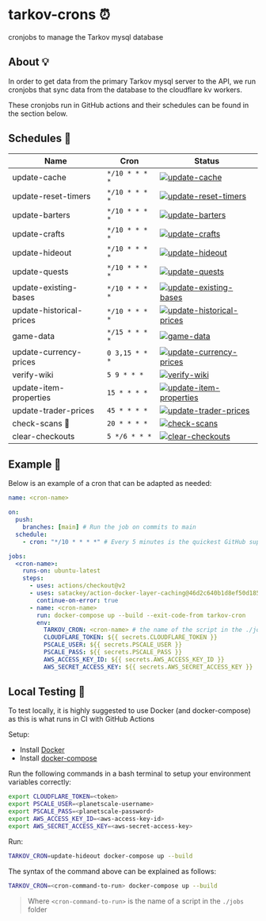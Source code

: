 # tarkov-crons ⏰

cronjobs to manage the Tarkov mysql database

## About 💡

In order to get data from the primary Tarkov mysql server to the API, we run cronjobs that sync data from the database to the cloudflare kv workers.

These cronjobs run in GitHub actions and their schedules can be found in the section below.

## Schedules 📆

|  Name  |  Cron  |  Status  |
|---|---|---|
| update-cache  | `*/10 * * * *`  | [![update-cache](https://github.com/the-hideout/tarkov-crons/actions/workflows/update-cache.yml/badge.svg)](https://github.com/the-hideout/tarkov-crons/actions/workflows/update-cache.yml) |
| update-reset-timers  | `*/10 * * * *`  | [![update-reset-timers](https://github.com/the-hideout/tarkov-crons/actions/workflows/update-reset-timers.yml/badge.svg)](https://github.com/the-hideout/tarkov-crons/actions/workflows/update-reset-timers.yml) |
| update-barters |`*/10 * * * *` | [![update-barters](https://github.com/the-hideout/tarkov-crons/actions/workflows/update-barters.yml/badge.svg)](https://github.com/the-hideout/tarkov-crons/actions/workflows/update-barters.yml) |
| update-crafts | `*/10 * * * *` | [![update-crafts](https://github.com/the-hideout/tarkov-crons/actions/workflows/update-crafts.yml/badge.svg)](https://github.com/the-hideout/tarkov-crons/actions/workflows/update-crafts.yml) |
| update-hideout | `*/10 * * * *` | [![update-hideout](https://github.com/the-hideout/tarkov-crons/actions/workflows/update-hideout.yml/badge.svg)](https://github.com/the-hideout/tarkov-crons/actions/workflows/update-hideout.yml) |
| update-quests | `*/10 * * * *` | [![update-quests](https://github.com/the-hideout/tarkov-crons/actions/workflows/update-quests.yml/badge.svg)](https://github.com/the-hideout/tarkov-crons/actions/workflows/update-quests.yml) |
| update-existing-bases | `*/10 * * * *` | [![update-existing-bases](https://github.com/the-hideout/tarkov-crons/actions/workflows/update-existing-bases.yml/badge.svg)](https://github.com/the-hideout/tarkov-crons/actions/workflows/update-existing-bases.yml) |
| update-historical-prices | `*/10 * * * *` | [![update-historical-prices](https://github.com/the-hideout/tarkov-crons/actions/workflows/update-historical-prices.yml/badge.svg)](https://github.com/the-hideout/tarkov-crons/actions/workflows/update-historical-prices.yml) |
| game-data | `*/15 * * * *` | [![game-data](https://github.com/the-hideout/tarkov-crons/actions/workflows/game-data.yml/badge.svg)](https://github.com/the-hideout/tarkov-crons/actions/workflows/game-data.yml) |
| update-currency-prices | `0 3,15 * * *` | [![update-currency-prices](https://github.com/the-hideout/tarkov-crons/actions/workflows/update-currency-prices.yml/badge.svg)](https://github.com/the-hideout/tarkov-crons/actions/workflows/update-currency-prices.yml) |
| verify-wiki | `5 9 * * *` | [![verify-wiki](https://github.com/the-hideout/tarkov-crons/actions/workflows/verify-wiki.yml/badge.svg)](https://github.com/the-hideout/tarkov-crons/actions/workflows/verify-wiki.yml) |
| update-item-properties | `15 * * * *` | [![update-item-properties](https://github.com/the-hideout/tarkov-crons/actions/workflows/update-item-properties.yml/badge.svg)](https://github.com/the-hideout/tarkov-crons/actions/workflows/update-item-properties.yml) |
| update-trader-prices | `45 * * * *` | [![update-trader-prices](https://github.com/the-hideout/tarkov-crons/actions/workflows/update-trader-prices.yml/badge.svg)](https://github.com/the-hideout/tarkov-crons/actions/workflows/update-trader-prices.yml) |
| check-scans 🚧 | `20 * * * *`  | [![check-scans](https://github.com/the-hideout/tarkov-crons/actions/workflows/check-scans.yml/badge.svg)](https://github.com/the-hideout/tarkov-crons/actions/workflows/check-scans.yml) |
| clear-checkouts | `5 */6 * * *` | [![clear-checkouts](https://github.com/the-hideout/tarkov-crons/actions/workflows/clear-checkouts.yml/badge.svg)](https://github.com/the-hideout/tarkov-crons/actions/workflows/clear-checkouts.yml) |

## Example 📸

Below is an example of a cron that can be adapted as needed:

```yaml
name: <cron-name>

on:
  push:
    branches: [main] # Run the job on commits to main
  schedule:
    - cron: "*/10 * * * *" # Every 5 minutes is the quickest GitHub supports

jobs:
  <cron-name>:
    runs-on: ubuntu-latest
    steps:
      - uses: actions/checkout@v2
      - uses: satackey/action-docker-layer-caching@46d2c640b1d8ef50d185452ad6fb324e6bd1d052 # pin@v0.0.11
        continue-on-error: true
      - name: <cron-name>
        run: docker-compose up --build --exit-code-from tarkov-cron
        env:
          TARKOV_CRON: <cron-name> # the name of the script in the ./jobs folder to run
          CLOUDFLARE_TOKEN: ${{ secrets.CLOUDFLARE_TOKEN }}
          PSCALE_USER: ${{ secrets.PSCALE_USER }}
          PSCALE_PASS: ${{ secrets.PSCALE_PASS }}
          AWS_ACCESS_KEY_ID: ${{ secrets.AWS_ACCESS_KEY_ID }}
          AWS_SECRET_ACCESS_KEY: ${{ secrets.AWS_SECRET_ACCESS_KEY }}
```

## Local Testing 🧪

To test locally, it is highly suggested to use Docker (and docker-compose) as this is what runs in CI with GitHub Actions

Setup:

- Install [Docker](https://docs.docker.com/get-docker/)
- Install [docker-compose](https://docs.docker.com/compose/install/)

Run the following commands in a bash terminal to setup your environment variables correctly:

```bash
export CLOUDFLARE_TOKEN=<token>
export PSCALE_USER=<planetscale-username>
export PSCALE_PASS=<planetscale-password>
export AWS_ACCESS_KEY_ID=<aws-access-key-id>
export AWS_SECRET_ACCESS_KEY=<aws-secret-access-key>
```

Run:

```bash
TARKOV_CRON=update-hideout docker-compose up --build
```

The syntax of the command above can be explained as follows:

```bash
TARKOV_CRON=<cron-command-to-run> docker-compose up --build
```

> Where `<cron-command-to-run>` is the name of a script in the `./jobs` folder
